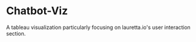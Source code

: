 # Chatbot-Viz

A tableau visualization particularly focusing on lauretta.io's user interaction section.
